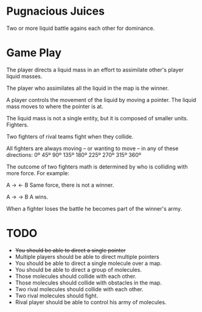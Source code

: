 # Pugnacious Juices

Two or more liquid battle agains each other for dominance.

# Game Play

The player directs a liquid mass in an effort to assimilate other's player liquid masses.

The player who assimilates all the liquid in the map is the winner.

A player controls the movement of the liquid by moving a pointer. The liquid mass moves to where the pointer is at.

The liquid mass is not a single entity, but it is composed of smaller units. Fighters.

Two fighters of rival teams fight when they collide.

All fighters are always moving – or wanting to move – in any of these directions: 0º 45º 90º 135º 180º 225º 270º 315º 360º

The outcome of two fighters math is determined by who is colliding with more force. For example:

A ->    <- B       Same force, there is not a winner.

A ->   -> B         A wins.  

When a fighter loses the battle he becomes part of the winner's army.     

# TODO

* <del>You should be able to direct a single pointer</del>
* Multiple players should be able to direct multiple pointers
* You should be able to direct a single molecule over a map.
* You should be able to direct a group of molecules.
* Those molecules should collide with each other.
* Those molecules should collide with obstacles in the map.
* Two rival molecules should collide with each other.
* Two rival molecules should fight.
* Rival player should be able to control his army of molecules.

 
